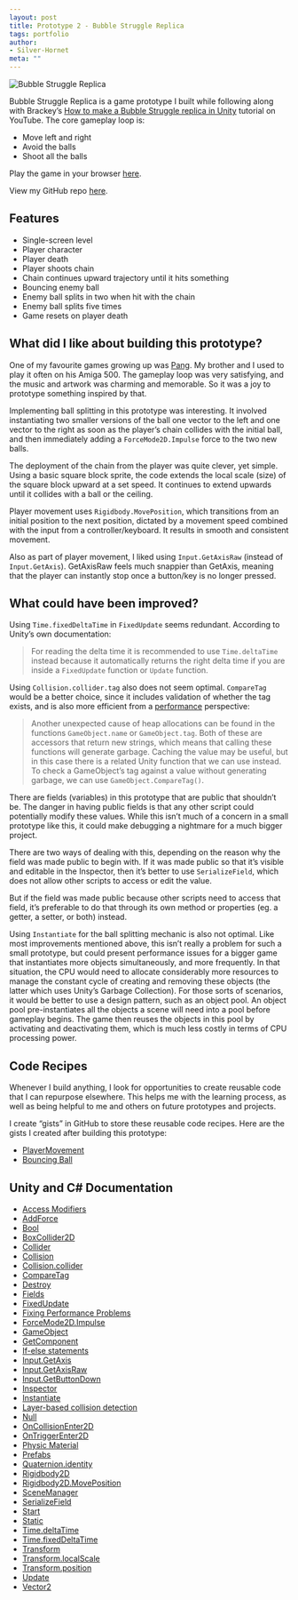 ```yaml
---
layout: post
title: Prototype 2 - Bubble Struggle Replica
tags: portfolio
author:
- Silver-Hornet
meta: ""
---
```


![Bubble Struggle Replica]({{site.url}}/bubble-struggle-replica.gif)

Bubble Struggle Replica is a game prototype I built while following along with Brackey’s [How to make a Bubble Struggle replica in Unity](https://www.youtube.com/watch?v=4jGVesn7O4g&list=PLPV2KyIb3jR5RwVEjFCiN5BvK3Quqgv_M&index=5&t=0s) tutorial on YouTube. The core gameplay loop is:

- Move left and right
- Avoid the balls
- Shoot all the balls

Play the game in your browser [here](https://play.unity.com/mg/other/bubble-struggle-replica-from-brackey-s-how-to-make-a-bubble-struggle-replica-in-unity-livestream-tutorial).

View my GitHub repo [here](https://github.com/silver-hornet/brackeys-bubble-struggle-replica).

## Features
- Single-screen level
- Player character
- Player death
- Player shoots chain
- Chain continues upward trajectory until it hits something
- Bouncing enemy ball
- Enemy ball splits in two when hit with the chain
- Enemy ball splits five times
- Game resets on player death

## What did I like about building this prototype?
One of my favourite games growing up was [Pang](https://en.wikipedia.org/wiki/Buster_Bros). My brother and I used to play it often on his Amiga 500. The gameplay loop was very satisfying, and the music and artwork was charming and memorable. So it was a joy to prototype something inspired by that.

Implementing ball splitting in this prototype was interesting. It involved instantiating two smaller versions of the ball one vector to the left and one vector to the right as soon as the player’s chain collides with the initial ball, and then immediately adding a `ForceMode2D.Impulse` force to the two new balls.

The deployment of the chain from the player was quite clever, yet simple. Using a basic square block sprite, the code extends the local scale (size) of the square block upward at a set speed. It continues to extend upwards until it collides with a ball or the ceiling.

Player movement uses `Rigidbody.MovePosition`, which transitions from an initial position to the next position, dictated by a movement speed combined with the input from a controller/keyboard. It results in smooth and consistent movement.

Also as part of player movement, I liked using `Input.GetAxisRaw` (instead of `Input.GetAxis`). GetAxisRaw feels much snappier than GetAxis, meaning that the player can instantly stop once a button/key is no longer pressed.

## What could have been improved?
Using `Time.fixedDeltaTime` in `FixedUpdate` seems redundant. According to Unity’s own documentation:

> For reading the delta time it is recommended to use `Time.deltaTime` instead because it automatically returns the right delta time if you are inside a `FixedUpdate` function or `Update` function.

Using `Collision.collider.tag` also does not seem optimal. `CompareTag` would be a better choice, since it includes validation of whether the tag exists, and is also more efficient from a [performance](https://learn.unity.com/tutorial/fixing-performance-problems-2019-3?uv=2019.3#5e85b706edbc2a0020b5e02a) perspective: 

> Another unexpected cause of heap allocations can be found in the functions `GameObject.name` or `GameObject.tag`. Both of these are accessors that return new strings, which means that calling these functions will generate garbage. Caching the value may be useful, but in this case there is a related Unity function that we can use instead. To check a GameObject’s tag against a value without generating garbage, we can use `GameObject.CompareTag()`.

There are fields (variables) in this prototype that are public that shouldn’t be. The danger in having public fields is that any other script could potentially modify these values. While this isn’t much of a concern in a small prototype like this, it could make debugging a nightmare for a much bigger project. 

There are two ways of dealing with this, depending on the reason why the field was made public to begin with. If it was made public so that it’s visible and editable in the Inspector, then it’s better to use `SerializeField`, which does not allow other scripts to access or edit the value.

But if the field was made public because other scripts need to access that field, it’s preferable to do that through its own method or properties (eg. a getter, a setter, or both) instead.

Using `Instantiate` for the ball splitting mechanic is also not optimal. Like most improvements mentioned above, this isn’t really a problem for such a small prototype, but could present performance issues for a bigger game that instantiates more objects simultaneously, and more frequently. In that situation, the CPU would need to allocate considerably more resources to manage the constant cycle of creating and removing these objects (the latter which uses Unity’s Garbage Collection). 
For those sorts of scenarios, it would be better to use a design pattern, such as an object pool. An object pool pre-instantiates all the objects a scene will need into a pool before gameplay begins. The game then reuses the objects in this pool by activating and deactivating them, which is much less costly in terms of CPU processing power.

## Code Recipes
Whenever I build anything, I look for opportunities to create reusable code that I can repurpose elsewhere. This helps me with the learning process, as well as being helpful to me and others on future prototypes and projects.

I create “gists” in GitHub to store these reusable code recipes. Here are the gists I created after building this prototype:

- [PlayerMovement](https://gist.github.com/silver-hornet/9ca8a2ca1e30a232b6d8a196a5cad24b)
- [Bouncing Ball](https://gist.github.com/silver-hornet/682c192225247dcd9c71c41cef5b8568)

## Unity and C# Documentation
- [Access Modifiers](https://docs.microsoft.com/en-us/dotnet/csharp/programming-guide/classes-and-structs/access-modifiers)
- [AddForce](https://docs.unity3d.com/2018.4/Documentation/ScriptReference/Rigidbody2D.AddForce.html)
- [Bool](https://docs.microsoft.com/en-us/dotnet/csharp/language-reference/builtin-types/bool)
- [BoxCollider2D](https://docs.unity3d.com/2018.4/Documentation/ScriptReference/BoxCollider2D.html)
- [Collider](https://docs.unity3d.com/2018.4/Documentation/ScriptReference/Collider.html)
- [Collision](https://docs.unity3d.com/2018.4/Documentation/ScriptReference/Collision.html)
- [Collision.collider](https://docs.unity3d.com/2018.4/Documentation/ScriptReference/Collision-collider.html)
- [CompareTag](https://docs.unity3d.com/ScriptReference/GameObject.CompareTag.html)
- [Destroy](https://docs.unity3d.com/2018.4/Documentation/ScriptReference/Object.Destroy.html)
- [Fields](https://docs.microsoft.com/en-us/dotnet/csharp/programming-guide/classes-and-structs/fields)
- [FixedUpdate](https://docs.unity3d.com/2018.4/Documentation/ScriptReference/Experimental.PlayerLoop.FixedUpdate.html)
- [Fixing Performance Problems](https://learn.unity.com/tutorial/fixing-performance-problems-2019-3?uv=2019.3#5e85b706edbc2a0020b5e02a)
- [ForceMode2D.Impulse](https://docs.unity3d.com/2018.4/Documentation/ScriptReference/ForceMode2D.Impulse.html)
- [GameObject](https://docs.unity3d.com/2018.4/Documentation/ScriptReference/GameObject.html)
- [GetComponent](https://docs.unity3d.com/2018.4/Documentation/ScriptReference/Component.GetComponent.html)
- [If-else statements](https://docs.microsoft.com/en-us/dotnet/csharp/language-reference/keywords/if-else)
- [Input.GetAxis](https://docs.unity3d.com/2018.4/Documentation/ScriptReference/Input.GetAxis.html)
- [Input.GetAxisRaw](https://docs.unity3d.com/2018.4/Documentation/ScriptReference/Input.GetAxisRaw.html)
- [Input.GetButtonDown](https://docs.unity3d.com/2018.4/Documentation/ScriptReference/Input.GetButtonDown.html)
- [Inspector](https://docs.unity3d.com/2018.4/Documentation/Manual/UsingTheInspector.html)
- [Instantiate](https://docs.unity3d.com/2018.4/Documentation/ScriptReference/Object.Instantiate.html)
- [Layer-based collision detection](https://docs.unity3d.com/2018.4/Documentation/Manual/LayerBasedCollision.html)
- [Null](https://docs.microsoft.com/en-us/dotnet/csharp/language-reference/keywords/null)
- [OnCollisionEnter2D](https://docs.unity3d.com/2018.4/Documentation/ScriptReference/Collider2D.OnCollisionEnter2D.html)
- [OnTriggerEnter2D](https://docs.unity3d.com/2018.4/Documentation/ScriptReference/Collider2D.OnTriggerEnter2D.html)
- [Physic Material](https://docs.unity3d.com/2018.4/Documentation/Manual/class-PhysicMaterial.html)
- [Prefabs](https://docs.unity3d.com/2018.4/Documentation/Manual/Prefabs.html)
- [Quaternion.identity](https://docs.unity3d.com/2018.4/Documentation/ScriptReference/Quaternion-identity.html)
- [Rigidbody2D](https://docs.unity3d.com/2018.4/Documentation/ScriptReference/Rigidbody2D.html)
- [Rigidbody2D.MovePosition](https://docs.unity3d.com/2018.4/Documentation/ScriptReference/Rigidbody2D.MovePosition.html)
- [SceneManager](https://docs.unity3d.com/2018.4/Documentation/ScriptReference/SceneManagement.SceneManager.html)
- [SerializeField](https://docs.unity3d.com/2018.4/Documentation/ScriptReference/SerializeField.html)
- [Start](https://docs.unity3d.com/2018.4/Documentation/ScriptReference/MonoBehaviour.Start.html)
- [Static](https://docs.microsoft.com/en-us/dotnet/csharp/language-reference/keywords/static)
- [Time.deltaTime](https://docs.unity3d.com/2018.4/Documentation/ScriptReference/Time-deltaTime.html)
- [Time.fixedDeltaTime](https://docs.unity3d.com/2018.4/Documentation/ScriptReference/Time-fixedDeltaTime.html)
- [Transform](https://docs.unity3d.com/2018.4/Documentation/ScriptReference/Transform.html)
- [Transform.localScale](https://docs.unity3d.com/2018.4/Documentation/ScriptReference/Transform-localScale.html)
- [Transform.position](https://docs.unity3d.com/2018.4/Documentation/ScriptReference/Transform-position.html)
- [Update](https://docs.unity3d.com/2018.4/Documentation/ScriptReference/Experimental.PlayerLoop.Update.html)
- [Vector2](https://docs.unity3d.com/2018.4/Documentation/ScriptReference/Vector2.html)